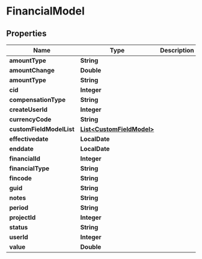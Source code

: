

# FinancialModel


## Properties

| Name | Type | Description | Notes |
|------------ | ------------- | ------------- | -------------|
|**amountType** | **String** |  |  [optional] |
|**amountChange** | **Double** |  |  [optional] |
|**amountType** | **String** |  |  [optional] |
|**cid** | **Integer** |  |  [optional] |
|**compensationType** | **String** |  |  [optional] |
|**createUserId** | **Integer** |  |  [optional] |
|**currencyCode** | **String** |  |  [optional] |
|**customFieldModelList** | [**List&lt;CustomFieldModel&gt;**](CustomFieldModel.md) |  |  [optional] |
|**effectivedate** | **LocalDate** |  |  [optional] |
|**enddate** | **LocalDate** |  |  [optional] |
|**financialId** | **Integer** |  |  [optional] |
|**financialType** | **String** |  |  [optional] |
|**fincode** | **String** |  |  [optional] |
|**guid** | **String** |  |  [optional] |
|**notes** | **String** |  |  [optional] |
|**period** | **String** |  |  [optional] |
|**projectId** | **Integer** |  |  [optional] |
|**status** | **String** |  |  [optional] |
|**userId** | **Integer** |  |  [optional] |
|**value** | **Double** |  |  [optional] |



